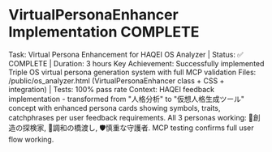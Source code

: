# VirtualPersonaEnhancer Implementation COMPLETE
Task: Virtual Persona Enhancement for HAQEI OS Analyzer | Status: ✅ COMPLETE | Duration: 3 hours
Key Achievement: Successfully implemented Triple OS virtual persona generation system with full MCP validation
Files: /public/os_analyzer.html (VirtualPersonaEnhancer class + CSS + integration) | Tests: 100% pass rate
Context: HAQEI feedback implementation - transformed from "人格分析" to "仮想人格生成ツール" concept with enhanced persona cards showing symbols, traits, catchphrases per user feedback requirements. All 3 personas working: 🚀創造の探検家, 🤝調和の橋渡し, 🛡️慎重な守護者. MCP testing confirms full user flow working.